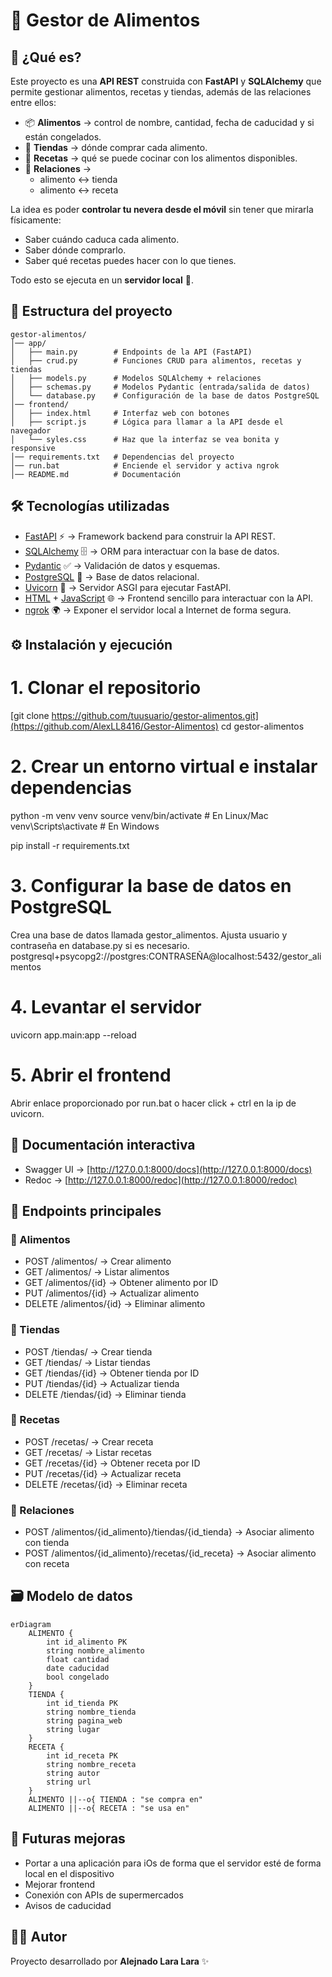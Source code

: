 # 🥗 Gestor de Alimentos

## 📌 ¿Qué es?
Este proyecto es una **API REST** construida con **FastAPI** y **SQLAlchemy** que permite gestionar alimentos, recetas y tiendas, además de las relaciones entre ellos:

- 📦 **Alimentos** → control de nombre, cantidad, fecha de caducidad y si están congelados.  
- 🏬 **Tiendas** → dónde comprar cada alimento.  
- 🍳 **Recetas** → qué se puede cocinar con los alimentos disponibles.  
- 🔗 **Relaciones** → 
  - alimento ↔ tienda  
  - alimento ↔ receta  

La idea es poder **controlar tu nevera desde el móvil** sin tener que mirarla físicamente:  
- Saber cuándo caduca cada alimento.  
- Saber dónde comprarlo.  
- Saber qué recetas puedes hacer con lo que tienes.  

Todo esto se ejecuta en un **servidor local** 🚀.

## 📂 Estructura del proyecto
```
gestor-alimentos/
│── app/
│   ├── main.py        # Endpoints de la API (FastAPI)
│   ├── crud.py        # Funciones CRUD para alimentos, recetas y tiendas
│   ├── models.py      # Modelos SQLAlchemy + relaciones
│   ├── schemas.py     # Modelos Pydantic (entrada/salida de datos)
│   └── database.py    # Configuración de la base de datos PostgreSQL
│── frontend/
│   ├── index.html     # Interfaz web con botones
│   ├── script.js      # Lógica para llamar a la API desde el navegador
│   └── syles.css      # Haz que la interfaz se vea bonita y responsive
│── requirements.txt   # Dependencias del proyecto
│── run.bat            # Enciende el servidor y activa ngrok
│── README.md          # Documentación
```


## 🛠️ Tecnologías utilizadas
- [FastAPI](https://fastapi.tiangolo.com/) ⚡ → Framework backend para construir la API REST.  
- [SQLAlchemy](https://www.sqlalchemy.org/) 🗄️ → ORM para interactuar con la base de datos.  
- [Pydantic](https://docs.pydantic.dev/) ✅ → Validación de datos y esquemas.  
- [PostgreSQL](https://www.postgresql.org/) 🐘 → Base de datos relacional.  
- [Uvicorn](https://www.uvicorn.org/) 🚀 → Servidor ASGI para ejecutar FastAPI.  
- [HTML](https://developer.mozilla.org/docs/Web/HTML) + [JavaScript](https://developer.mozilla.org/docs/Web/JavaScript) 🌐 → Frontend sencillo para interactuar con la API.  
- [ngrok](https://ngrok.com/) 🌍 → Exponer el servidor local a Internet de forma segura.  

## ⚙️ Instalación y ejecución

# 1. Clonar el repositorio
[git clone https://github.com/tuusuario/gestor-alimentos.git](https://github.com/AlexLL8416/Gestor-Alimentos)
cd gestor-alimentos

# 2. Crear un entorno virtual e instalar dependencias
python -m venv venv
source venv/bin/activate  # En Linux/Mac
venv\Scripts\activate     # En Windows

pip install -r requirements.txt

# 3. Configurar la base de datos en PostgreSQL
Crea una base de datos llamada gestor_alimentos.
Ajusta usuario y contraseña en database.py si es necesario.
postgresql+psycopg2://postgres:CONTRASEÑA@localhost:5432/gestor_alimentos

# 4. Levantar el servidor
uvicorn app.main:app --reload

# 5. Abrir el frontend
Abrir enlace proporcionado por run.bat o hacer click + ctrl en la ip de uvicorn.

## 📖 Documentación interactiva
- Swagger UI → [http://127.0.0.1:8000/docs](http://127.0.0.1:8000/docs)  
- Redoc → [http://127.0.0.1:8000/redoc](http://127.0.0.1:8000/redoc)  

## 📖 Endpoints principales

### 🔹 Alimentos
- POST /alimentos/ → Crear alimento  
- GET /alimentos/ → Listar alimentos  
- GET /alimentos/{id} → Obtener alimento por ID  
- PUT /alimentos/{id} → Actualizar alimento  
- DELETE /alimentos/{id} → Eliminar alimento  

### 🔹 Tiendas
- POST /tiendas/ → Crear tienda  
- GET /tiendas/ → Listar tiendas  
- GET /tiendas/{id} → Obtener tienda por ID  
- PUT /tiendas/{id} → Actualizar tienda  
- DELETE /tiendas/{id} → Eliminar tienda  

### 🔹 Recetas
- POST /recetas/ → Crear receta  
- GET /recetas/ → Listar recetas  
- GET /recetas/{id} → Obtener receta por ID  
- PUT /recetas/{id} → Actualizar receta  
- DELETE /recetas/{id} → Eliminar receta  

### 🔹 Relaciones
- POST /alimentos/{id_alimento}/tiendas/{id_tienda} → Asociar alimento con tienda  
- POST /alimentos/{id_alimento}/recetas/{id_receta} → Asociar alimento con receta  

## 🗃️ Modelo de datos
```mermaid
erDiagram
    ALIMENTO {
        int id_alimento PK
        string nombre_alimento
        float cantidad
        date caducidad
        bool congelado
    }
    TIENDA {
        int id_tienda PK
        string nombre_tienda
        string pagina_web
        string lugar
    }
    RECETA {
        int id_receta PK
        string nombre_receta
        string autor
        string url
    }
    ALIMENTO ||--o{ TIENDA : "se compra en"
    ALIMENTO ||--o{ RECETA : "se usa en"
```
## 🚀 Futuras mejoras
- Portar a una aplicación para iOs de forma que el servidor esté de forma local en el dispositivo
- Mejorar frontend
- Conexión con APIs de supermercados
- Avisos de caducidad

## 👨‍💻 Autor
Proyecto desarrollado por **Alejnado Lara Lara** ✨
